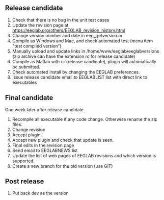 ## Release candidate

1. Check that there is no bug in the unit test cases
3. Update the revision page at https://eeglab.org/others/EEGLAB_revision_history.html
2. Change version number and date in eeg_getversion.m
7. Compile as Windows and Mac, and check automated test (menu item "test compiled version")
8. Manually upload and update links in /home/www/eeglab/eeglabversions (zip archive can have the extension rc for release candidate)
3. Compile as Matlab with rc (release candidate), plugin will automatically be submitted.
4. Check automated install by changing the EEGLAB preferences.
10. Issue release candidate email to EEGLABLIST list with direct link to executables


## Final candidate

One week later after release candidate.

1. Recompile all executable if any code change. Otherwise rename the zip files.
1. Change revision 
6. Accept plugin.
5. Accept new plugin and check that update is seen.
6. Final edits in the revision page
7. Send email to EEGLABNEWS list
6. Update the list of web pages of EEGLAB revisions and which version is supported.
5. Create a new branch for the old version (use GIT)

## Post release

1. Put back dev as the version
